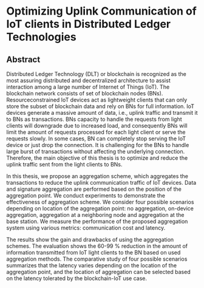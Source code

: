 # Optimizing Uplink Communication of IoT clients in Distributed Ledger Technologies

## Abstract

Distributed Ledger Technology (DLT) or blockchain is recognized as the most assuring distributed and decentralized architecture to assist interaction among a large number of Internet of Things (IoT). The blockchain network consists of set of blockchain nodes (BNs). Resourceconstrained IoT devices act as lightweight clients that can only store the subset of blockchain data and rely on BNs for full information. IoT devices generate a massive amount of data, i.e., uplink traffic and transmit it to BNs as transactions. BNs capacity to handle the requests from light clients will downgrade due to increased load, and consequently BNs will limit the amount of requests processed for each light client or serve the requests slowly. In some cases, BN can completely stop serving the IoT device or just drop the connection. It is challenging
for the BNs to handle large burst of transactions without affecting the underlying connection. Therefore, the main objective of this thesis is to optimize and reduce the uplink traffic sent from the light clients to BNs.

In this thesis, we propose an aggregation scheme, which aggregates the transactions to reduce the uplink communication traffic of IoT devices. Data and signature aggregation are performed based on the position of the aggregation point. We conduct experiments to demonstrate the effectiveness of aggregation scheme. We consider four possible scenarios depending on location of the aggregation point: no aggregation, on-device aggregation, aggregation at a neighboring node and aggregation at the base station. We measure the performance of the proposed aggregation system using various metrics: communication cost and latency.

The results show the gain and drawbacks of using the aggregation schemes. The evaluation shows the 60-99 % reduction in the amount of information transmitted from IoT light clients to the BN based on used aggregation methods. The comparative study of four possible scenarios summarizes that the latency varies depending on the location of the aggregation point, and the location of aggregation can be selected based on the latency tolerated by the blockchain-IoT use case.

